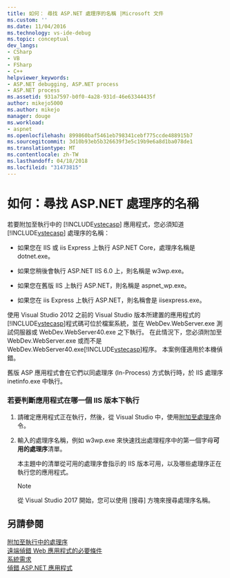 ```yaml
---
title: 如何： 尋找 ASP.NET 處理序的名稱 |Microsoft 文件
ms.custom: ''
ms.date: 11/04/2016
ms.technology: vs-ide-debug
ms.topic: conceptual
dev_langs:
- CSharp
- VB
- FSharp
- C++
helpviewer_keywords:
- ASP.NET debugging, ASP.NET process
- ASP.NET process
ms.assetid: 931a7597-b0f0-4a28-931d-46e63344435f
author: mikejo5000
ms.author: mikejo
manager: douge
ms.workload:
- aspnet
ms.openlocfilehash: 899860baf5461eb798341cebf775ccde488915b7
ms.sourcegitcommit: 3d10b93eb5b326639f3e5c19b9e6a8d1ba078de1
ms.translationtype: MT
ms.contentlocale: zh-TW
ms.lasthandoff: 04/18/2018
ms.locfileid: "31473815"
---
```

# <a name="how-to-find-the-name-of-the-aspnet-process"></a>如何：尋找 ASP.NET 處理序的名稱
若要附加至執行中的 [!INCLUDE[vstecasp](../code-quality/includes/vstecasp_md.md)] 應用程式，您必須知道 [!INCLUDE[vstecasp](../code-quality/includes/vstecasp_md.md)] 處理序的名稱：  

-   如果您在 IIS 或 iis Express 上執行 ASP.NET Core，處理序名稱是 dotnet.exe。

-   如果您稍後會執行 ASP.NET IIS 6.0 上，則名稱是 w3wp.exe。  
  
-   如果您在舊版 IIS 上執行 ASP.NET，則名稱是 aspnet_wp.exe。

-   如果您在 iis Express 上執行 ASP.NET，則名稱會是 iisexpress.exe。
  
使用 Visual Studio 2012 之前的 Visual Studio 版本所建置的應用程式的[!INCLUDE[vstecasp](../code-quality/includes/vstecasp_md.md)]程式碼可位於檔案系統，並在 WebDev.WebServer.exe 測試伺服器或 WebDev.WebServer40.exe 之下執行。 在此情況下，您必須附加至 WebDev.WebServer.exe 或而不是 WebDev.WebServer40.exe[!INCLUDE[vstecasp](../code-quality/includes/vstecasp_md.md)]程序。 本案例僅適用於本機偵錯。
  
舊版 ASP 應用程式會在它們以同處理序 (In-Process) 方式執行時，於 IIS 處理序 inetinfo.exe 中執行。  

### <a name="to-determine-the-iis-version-under-which-the-application-is-running"></a>若要判斷應用程式在哪一個 IIS 版本下執行  

1.  請確定應用程式正在執行，然後，從 Visual Studio 中，使用[附加至處理序](../debugger/attach-to-running-processes-with-the-visual-studio-debugger.md)命令。

2.  輸入的處理序名稱，例如 w3wp.exe 來快速找出處理程序中的第一個字母**可用的處理序**清單。

    本主題中的清單從可用的處理序會指示的 IIS 版本可用，以及哪些處理序正在執行您的應用程式。

    > [!NOTE]
    > 從 Visual Studio 2017 開始，您可以使用 [搜尋] 方塊來搜尋處理序名稱。
  
## <a name="see-also"></a>另請參閱  
 [附加至執行中的處理序](../debugger/attach-to-running-processes-with-the-visual-studio-debugger.md)  
 [遠端偵錯 Web 應用程式的必要條件](../debugger/prerequistes-for-remote-debugging-web-applications.md)   
 [系統需求](../debugger/aspnet-debugging-system-requirements.md)   
 [偵錯 ASP.NET 應用程式](../debugger/how-to-enable-debugging-for-aspnet-applications.md)